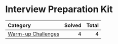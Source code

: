 # Interview Preparation Kit

| Category                                    | Solved | Total |
| :------------------------------------------ | -----: | ----: |
| [Warm-up Challenges](./warm-up-challenges/) |      4 |     4 |
